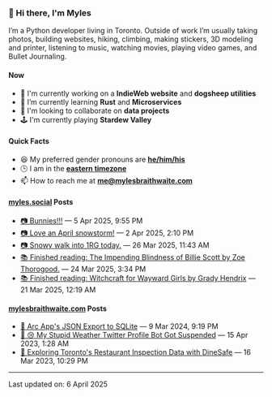 ### 👋 Hi there, I'm Myles

I’m a Python developer living in Toronto. Outside of work I’m usually taking photos, building websites, hiking, climbing, making stickers, 3D modeling and printer, listening to music, watching movies, playing video games, and Bullet Journaling.

#### Now

-   🔭 I'm currently working on a **IndieWeb website** and **dogsheep utilities**
-   🌱 I’m currently learning **Rust** and **Microservices**
-   👯 I'm looking to collaborate on **data projects**
-   🕹️ I'm currently playing **Stardew Valley**

#### Quick Facts

-   😆 My preferred gender pronouns are **[he/him/his](https://www.mypronouns.org/he-him)**
-   🕒 I am in the **[eastern timezone](https://time.is/Toronto)**
-   📫 How to reach me at **[me@mylesbraithwaite.com](mailto:me@mylesbraithwaite.com)**

<!--
-   🤔 I’m looking for help with ...
-   💬 Ask me about ...
-   ⚡ Fun fact: ...
-->

#### [myles.social](https://myles.social/) Posts
<!-- START: MICROBLOG_POSTS -->
-   [📷 Bunnies!!!](https://myles.social/2025/04/05/bunnies.html) — 5 Apr 2025, 9:55 PM
-   [📷 Love an April snowstorm!](https://myles.social/2025/04/02/love-an-april-snowstorm.html) — 2 Apr 2025, 2:10 PM
-   [📷 Snowy walk into 1RG today.](https://myles.social/2025/03/26/snowy-walk-into-rg-today.html) — 26 Mar 2025, 11:43 AM
-   [📚 Finished reading: The Impending Blindness of Billie Scott by Zoe Thorogood.](https://myles.social/2025/03/24/finished-reading-the-impending-blindness.html) — 24 Mar 2025, 3:34 PM
-   [📚 Finished reading: Witchcraft for Wayward Girls by Grady Hendrix](https://myles.social/2025/03/21/finished-reading-witchcraft-for-wayward.html) — 21 Mar 2025, 12:19 AM
<!-- END: MICROBLOG_POSTS -->

#### [mylesbraithwaite.com](https://mylesbraithwaite.com/) Posts
<!-- START: BLOG_POSTS -->
-   [📝 Arc App's JSON Export to SQLite](https://mylesbraithwaite.com/arc-apps-json-export-to-sqlite) — 9 Mar 2024, 9:19 PM
-   [📝 😢 My Stupid Weather Twitter Profile Bot Got Suspended](https://mylesbraithwaite.com/my-stupid-weather-twitter-profile-bot-got-suspended) — 15 Apr 2023, 1:28 AM
-   [📝 Exploring Toronto's Restaurant Inspection Data with DineSafe](https://mylesbraithwaite.com/exploring-torontos-restaurant-inspection-data-with-dinesafe) — 16 Mar 2023, 10:29 PM
<!-- END: BLOG_POSTS -->

---

<!-- START: LAST_UPDATED_AT -->
Last updated on: 6 April 2025
<!-- END: LAST_UPDATED_AT -->
